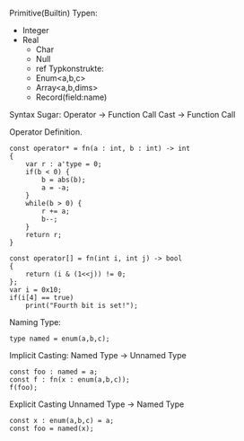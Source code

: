 
Primitive(Builtin) Typen:
  - Integer
  - Real
	- Char
	- Null
	- ref<T>
Typkonstrukte:
	- Enum<a,b,c>
	- Array<a,b,dims>
	- Record(field:name)

Syntax Sugar:
	Operator → Function Call
	Cast → Function Call

Operator Definition.

```
const operator* = fn(a : int, b : int) -> int
{
	var r : a'type = 0;
	if(b < 0) {
		b = abs(b);
		a = -a;
	}
	while(b > 0) {
		r += a;
		b--;
	}
	return r;
}

const operator[] = fn(int i, int j) -> bool
{
	return (i & (1<<j)) != 0;
};
var i = 0x10;
if(i[4] == true)
	print("Fourth bit is set!");

```
	
Naming Type:
```
type named = enum(a,b,c);
```
	
Implicit Casting:
	Named Type → Unnamed Type
```
const foo : named = a;
const f : fn(x : enum(a,b,c));
f(foo);
```

Explicit Casting
	Unnamed Type → Named Type
```
const x : enum(a,b,c) = a;
const foo = named(x);
```
